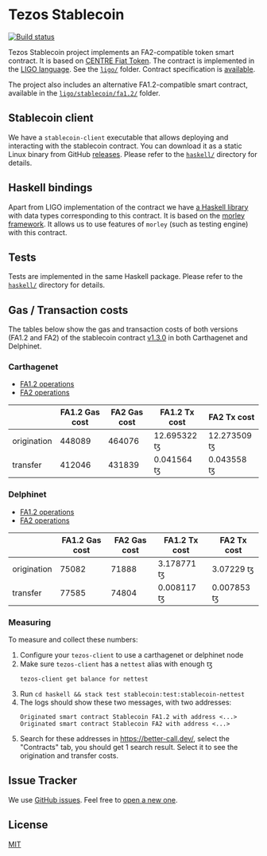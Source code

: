 <!--
SPDX-FileCopyrightText: 2020 TQ Tezos
SPDX-License-Identifier: MIT
-->

# Tezos Stablecoin

[![Build status](https://badge.buildkite.com/c38c76106a10aeaea23f487d41b52514f4ffb84974852021f7.svg?branch=master)](https://buildkite.com/serokell/stablecoin)

Tezos Stablecoin project implements an FA2-compatible token smart contract.
It is based on [CENTRE Fiat Token](https://github.com/centrehq/centre-tokens/blob/78d964a1a8d481ffd8152772d7a66e47df54b3db/doc/tokendesign.md).
The contract is implemented in the [LIGO language](https://ligolang.org/).
See the [`ligo/`](ligo/) folder.
Contract specification is [available](/docs/specification.md).

The project also includes an alternative FA1.2-compatible smart contract, available in the [`ligo/stablecoin/fa1.2/`](ligo/stablecoin/fa1.2/) folder.

## Stablecoin client

We have a `stablecoin-client` executable that allows deploying and interacting with the stablecoin contract.
You can download it as a static Linux binary from GitHub [releases](https://github.com/tqtezos/stablecoin/releases).
Please refer to the [`haskell/`](/haskell/) directory for details.

## Haskell bindings

Apart from LIGO implementation of the contract we have [a Haskell library](haskell/) with data types corresponding to this contract.
It is based on the [morley framework](https://gitlab.com/morley-framework/morley).
It allows us to use features of `morley` (such as testing engine) with this contract.

## Tests

Tests are implemented in the same Haskell package.
Please refer to the [`haskell/`](/haskell/) directory for details.

## Gas / Transaction costs

The tables below show the gas and transaction costs of both versions (FA1.2 and FA2) of
the stablecoin contract [v1.3.0](https://github.com/tqtezos/stablecoin/releases/tag/v1.3.0) in both Carthagenet and Delphinet.

### Carthagenet

* [FA1.2 operations](https://better-call.dev/carthagenet/KT1B24iMQq9QLezhXqjXW9R2WUqN2VnHUtei/operations)
* [FA2 operations](https://better-call.dev/carthagenet/KT1Wg3qi4w9ZNb2EBWTuXjJFPKygVFCXP1S3/operations)

|             | FA1.2 Gas cost | FA2 Gas cost | FA1.2 Tx cost | FA2 Tx cost |
| ----------- | -------------- | ------------ | ------------- | ----------- |
| origination | 448089         | 464076       | 12.695322 ꜩ   | 12.273509 ꜩ |
| transfer    | 412046         | 431839       | 0.041564 ꜩ    | 0.043558 ꜩ  |

### Delphinet

* [FA1.2 operations](https://better-call.dev/delphinet/KT1U9Fumr18CkHR9vXwtTnNbWnw32hYoywzG/operations)
* [FA2 operations](https://better-call.dev/delphinet/KT1Tu6yYQDfvMXa1miDfR4HUoL4PJ5c17MHx/operations)

|             | FA1.2 Gas cost | FA2 Gas cost | FA1.2 Tx cost | FA2 Tx cost |
| ----------- | -------------- | ------------ | ------------- | ----------- |
| origination | 75082          | 71888        | 3.178771 ꜩ    | 3.07229 ꜩ   |
| transfer    | 77585          | 74804        | 0.008117 ꜩ    | 0.007853 ꜩ  |

### Measuring

To measure and collect these numbers:
1. Configure your `tezos-client` to use a carthagenet or delphinet node
1. Make sure `tezos-client` has a `nettest` alias with enough ꜩ
    ```
    tezos-client get balance for nettest
    ```
1. Run `cd haskell && stack test stablecoin:test:stablecoin-nettest`
1. The logs should show these two messages, with two addresses:
    ```
    Originated smart contract Stablecoin FA1.2 with address <...>
    Originated smart contract Stablecoin FA2 with address <...>
    ```
1. Search for these addresses in <https://better-call.dev/>, select the "Contracts" tab, you should get 1 search result.
   Select it to see the origination and transfer costs.

## Issue Tracker

We use [GitHub issues](https://github.com/tqtezos/stablecoin/issues).
Feel free to [open a new one](https://github.com/tqtezos/stablecoin/issues/new/choose).

## License

[MIT](/LICENSE)
